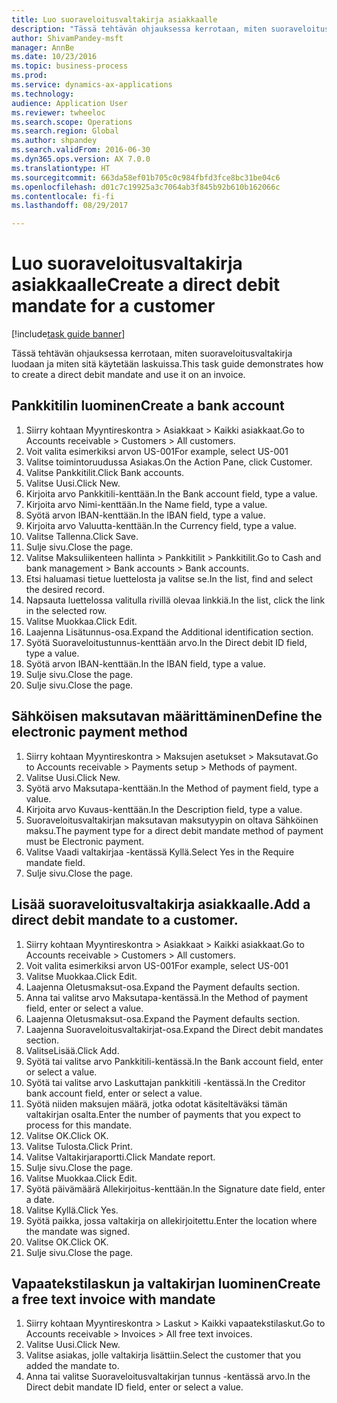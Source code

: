 ```yaml
--- 
title: Luo suoraveloitusvaltakirja asiakkaalle
description: "Tässä tehtävän ohjauksessa kerrotaan, miten suoraveloitusvaltakirja luodaan ja miten sitä käytetään laskuissa."
author: ShivamPandey-msft
manager: AnnBe
ms.date: 10/23/2016
ms.topic: business-process
ms.prod: 
ms.service: dynamics-ax-applications
ms.technology: 
audience: Application User
ms.reviewer: twheeloc
ms.search.scope: Operations
ms.search.region: Global
ms.author: shpandey
ms.search.validFrom: 2016-06-30
ms.dyn365.ops.version: AX 7.0.0
ms.translationtype: HT
ms.sourcegitcommit: 663da58ef01b705c0c984fbfd3fce8bc31be04c6
ms.openlocfilehash: d01c7c19925a3c7064ab3f845b92b610b162066c
ms.contentlocale: fi-fi
ms.lasthandoff: 08/29/2017

---
```

# <a name="create-a-direct-debit-mandate-for-a-customer"></a><span data-ttu-id="cb1ff-103">Luo suoraveloitusvaltakirja asiakkaalle</span><span class="sxs-lookup"><span data-stu-id="cb1ff-103">Create a direct debit mandate for a customer</span></span>

[!include[task guide banner](../../includes/task-guide-banner.md)]

<span data-ttu-id="cb1ff-104">Tässä tehtävän ohjauksessa kerrotaan, miten suoraveloitusvaltakirja luodaan ja miten sitä käytetään laskuissa.</span><span class="sxs-lookup"><span data-stu-id="cb1ff-104">This task guide demonstrates how to create a direct debit mandate and use it on an invoice.</span></span>


## <a name="create-a-bank-account"></a><span data-ttu-id="cb1ff-105">Pankkitilin luominen</span><span class="sxs-lookup"><span data-stu-id="cb1ff-105">Create a bank account</span></span>
1. <span data-ttu-id="cb1ff-106">Siirry kohtaan Myyntireskontra > Asiakkaat > Kaikki asiakkaat.</span><span class="sxs-lookup"><span data-stu-id="cb1ff-106">Go to Accounts receivable > Customers > All customers.</span></span>
2. <span data-ttu-id="cb1ff-107">Voit valita esimerkiksi arvon US-001</span><span class="sxs-lookup"><span data-stu-id="cb1ff-107">For example, select US-001</span></span>
3. <span data-ttu-id="cb1ff-108">Valitse toimintoruudussa Asiakas.</span><span class="sxs-lookup"><span data-stu-id="cb1ff-108">On the Action Pane, click Customer.</span></span>
4. <span data-ttu-id="cb1ff-109">Valitse Pankkitilit.</span><span class="sxs-lookup"><span data-stu-id="cb1ff-109">Click Bank accounts.</span></span>
5. <span data-ttu-id="cb1ff-110">Valitse Uusi.</span><span class="sxs-lookup"><span data-stu-id="cb1ff-110">Click New.</span></span>
6. <span data-ttu-id="cb1ff-111">Kirjoita arvo Pankkitili-kenttään.</span><span class="sxs-lookup"><span data-stu-id="cb1ff-111">In the Bank account field, type a value.</span></span>
7. <span data-ttu-id="cb1ff-112">Kirjoita arvo Nimi-kenttään.</span><span class="sxs-lookup"><span data-stu-id="cb1ff-112">In the Name field, type a value.</span></span>
8. <span data-ttu-id="cb1ff-113">Syötä arvon IBAN-kenttään.</span><span class="sxs-lookup"><span data-stu-id="cb1ff-113">In the IBAN field, type a value.</span></span>
9. <span data-ttu-id="cb1ff-114">Kirjoita arvo Valuutta-kenttään.</span><span class="sxs-lookup"><span data-stu-id="cb1ff-114">In the Currency field, type a value.</span></span>
10. <span data-ttu-id="cb1ff-115">Valitse Tallenna.</span><span class="sxs-lookup"><span data-stu-id="cb1ff-115">Click Save.</span></span>
11. <span data-ttu-id="cb1ff-116">Sulje sivu.</span><span class="sxs-lookup"><span data-stu-id="cb1ff-116">Close the page.</span></span>
12. <span data-ttu-id="cb1ff-117">Valitse Maksuliikenteen hallinta > Pankkitilit > Pankkitilit.</span><span class="sxs-lookup"><span data-stu-id="cb1ff-117">Go to Cash and bank management > Bank accounts > Bank accounts.</span></span>
13. <span data-ttu-id="cb1ff-118">Etsi haluamasi tietue luettelosta ja valitse se.</span><span class="sxs-lookup"><span data-stu-id="cb1ff-118">In the list, find and select the desired record.</span></span>
14. <span data-ttu-id="cb1ff-119">Napsauta luettelossa valitulla rivillä olevaa linkkiä.</span><span class="sxs-lookup"><span data-stu-id="cb1ff-119">In the list, click the link in the selected row.</span></span>
15. <span data-ttu-id="cb1ff-120">Valitse Muokkaa.</span><span class="sxs-lookup"><span data-stu-id="cb1ff-120">Click Edit.</span></span>
16. <span data-ttu-id="cb1ff-121">Laajenna Lisätunnus-osa.</span><span class="sxs-lookup"><span data-stu-id="cb1ff-121">Expand the Additional identification section.</span></span>
17. <span data-ttu-id="cb1ff-122">Syötä Suoraveloitustunnus-kenttään arvo.</span><span class="sxs-lookup"><span data-stu-id="cb1ff-122">In the Direct debit ID field, type a value.</span></span>
18. <span data-ttu-id="cb1ff-123">Syötä arvon IBAN-kenttään.</span><span class="sxs-lookup"><span data-stu-id="cb1ff-123">In the IBAN field, type a value.</span></span>
19. <span data-ttu-id="cb1ff-124">Sulje sivu.</span><span class="sxs-lookup"><span data-stu-id="cb1ff-124">Close the page.</span></span>
20. <span data-ttu-id="cb1ff-125">Sulje sivu.</span><span class="sxs-lookup"><span data-stu-id="cb1ff-125">Close the page.</span></span>

## <a name="define-the-electronic-payment-method"></a><span data-ttu-id="cb1ff-126">Sähköisen maksutavan määrittäminen</span><span class="sxs-lookup"><span data-stu-id="cb1ff-126">Define the electronic payment method</span></span>
1. <span data-ttu-id="cb1ff-127">Siirry kohtaan Myyntireskontra > Maksujen asetukset > Maksutavat.</span><span class="sxs-lookup"><span data-stu-id="cb1ff-127">Go to Accounts receivable > Payments setup > Methods of payment.</span></span>
2. <span data-ttu-id="cb1ff-128">Valitse Uusi.</span><span class="sxs-lookup"><span data-stu-id="cb1ff-128">Click New.</span></span>
3. <span data-ttu-id="cb1ff-129">Syötä arvo Maksutapa-kenttään.</span><span class="sxs-lookup"><span data-stu-id="cb1ff-129">In the Method of payment field, type a value.</span></span>
4. <span data-ttu-id="cb1ff-130">Kirjoita arvo Kuvaus-kenttään.</span><span class="sxs-lookup"><span data-stu-id="cb1ff-130">In the Description field, type a value.</span></span>
5. <span data-ttu-id="cb1ff-131">Suoraveloitusvaltakirjan maksutavan maksutyypin on oltava Sähköinen maksu.</span><span class="sxs-lookup"><span data-stu-id="cb1ff-131">The payment type for a direct debit mandate method of payment must be Electronic payment.</span></span>
6. <span data-ttu-id="cb1ff-132">Valitse Vaadi valtakirjaa -kentässä Kyllä.</span><span class="sxs-lookup"><span data-stu-id="cb1ff-132">Select Yes in the Require mandate field.</span></span>
7. <span data-ttu-id="cb1ff-133">Sulje sivu.</span><span class="sxs-lookup"><span data-stu-id="cb1ff-133">Close the page.</span></span>

## <a name="add-a-direct-debit-mandate-to-a-customer"></a><span data-ttu-id="cb1ff-134">Lisää suoraveloitusvaltakirja asiakkaalle.</span><span class="sxs-lookup"><span data-stu-id="cb1ff-134">Add a direct debit mandate to a customer.</span></span>
1. <span data-ttu-id="cb1ff-135">Siirry kohtaan Myyntireskontra > Asiakkaat > Kaikki asiakkaat.</span><span class="sxs-lookup"><span data-stu-id="cb1ff-135">Go to Accounts receivable > Customers > All customers.</span></span>
2. <span data-ttu-id="cb1ff-136">Voit valita esimerkiksi arvon US-001</span><span class="sxs-lookup"><span data-stu-id="cb1ff-136">For example, select US-001</span></span>
3. <span data-ttu-id="cb1ff-137">Valitse Muokkaa.</span><span class="sxs-lookup"><span data-stu-id="cb1ff-137">Click Edit.</span></span>
4. <span data-ttu-id="cb1ff-138">Laajenna Oletusmaksut-osa.</span><span class="sxs-lookup"><span data-stu-id="cb1ff-138">Expand the Payment defaults section.</span></span>
5. <span data-ttu-id="cb1ff-139">Anna tai valitse arvo Maksutapa-kentässä.</span><span class="sxs-lookup"><span data-stu-id="cb1ff-139">In the Method of payment field, enter or select a value.</span></span>
6. <span data-ttu-id="cb1ff-140">Laajenna Oletusmaksut-osa.</span><span class="sxs-lookup"><span data-stu-id="cb1ff-140">Expand the Payment defaults section.</span></span>
7. <span data-ttu-id="cb1ff-141">Laajenna Suoraveloitusvaltakirjat-osa.</span><span class="sxs-lookup"><span data-stu-id="cb1ff-141">Expand the Direct debit mandates section.</span></span>
8. <span data-ttu-id="cb1ff-142">ValitseLisää.</span><span class="sxs-lookup"><span data-stu-id="cb1ff-142">Click Add.</span></span>
9. <span data-ttu-id="cb1ff-143">Syötä tai valitse arvo Pankkitili-kentässä.</span><span class="sxs-lookup"><span data-stu-id="cb1ff-143">In the Bank account field, enter or select a value.</span></span>
10. <span data-ttu-id="cb1ff-144">Syötä tai valitse arvo Laskuttajan pankkitili -kentässä.</span><span class="sxs-lookup"><span data-stu-id="cb1ff-144">In the Creditor bank account field, enter or select a value.</span></span>
11. <span data-ttu-id="cb1ff-145">Syötä niiden maksujen määrä, jotka odotat käsiteltäväksi tämän valtakirjan osalta.</span><span class="sxs-lookup"><span data-stu-id="cb1ff-145">Enter the number of payments that you expect to process for this mandate.</span></span>
12. <span data-ttu-id="cb1ff-146">Valitse OK.</span><span class="sxs-lookup"><span data-stu-id="cb1ff-146">Click OK.</span></span>
13. <span data-ttu-id="cb1ff-147">Valitse Tulosta.</span><span class="sxs-lookup"><span data-stu-id="cb1ff-147">Click Print.</span></span>
14. <span data-ttu-id="cb1ff-148">Valitse Valtakirjaraportti.</span><span class="sxs-lookup"><span data-stu-id="cb1ff-148">Click Mandate report.</span></span>
15. <span data-ttu-id="cb1ff-149">Sulje sivu.</span><span class="sxs-lookup"><span data-stu-id="cb1ff-149">Close the page.</span></span>
16. <span data-ttu-id="cb1ff-150">Valitse Muokkaa.</span><span class="sxs-lookup"><span data-stu-id="cb1ff-150">Click Edit.</span></span>
17. <span data-ttu-id="cb1ff-151">Syötä päivämäärä Allekirjoitus-kenttään.</span><span class="sxs-lookup"><span data-stu-id="cb1ff-151">In the Signature date field, enter a date.</span></span>
18. <span data-ttu-id="cb1ff-152">Valitse Kyllä.</span><span class="sxs-lookup"><span data-stu-id="cb1ff-152">Click Yes.</span></span>
19. <span data-ttu-id="cb1ff-153">Syötä paikka, jossa valtakirja on allekirjoitettu.</span><span class="sxs-lookup"><span data-stu-id="cb1ff-153">Enter the location where the mandate was signed.</span></span>
20. <span data-ttu-id="cb1ff-154">Valitse OK.</span><span class="sxs-lookup"><span data-stu-id="cb1ff-154">Click OK.</span></span>
21. <span data-ttu-id="cb1ff-155">Sulje sivu.</span><span class="sxs-lookup"><span data-stu-id="cb1ff-155">Close the page.</span></span>

## <a name="create-a-free-text-invoice-with-mandate"></a><span data-ttu-id="cb1ff-156">Vapaatekstilaskun ja valtakirjan luominen</span><span class="sxs-lookup"><span data-stu-id="cb1ff-156">Create a free text invoice with mandate</span></span>
1. <span data-ttu-id="cb1ff-157">Siirry kohtaan Myyntireskontra > Laskut > Kaikki vapaatekstilaskut.</span><span class="sxs-lookup"><span data-stu-id="cb1ff-157">Go to Accounts receivable > Invoices > All free text invoices.</span></span>
2. <span data-ttu-id="cb1ff-158">Valitse Uusi.</span><span class="sxs-lookup"><span data-stu-id="cb1ff-158">Click New.</span></span>
3. <span data-ttu-id="cb1ff-159">Valitse asiakas, jolle valtakirja lisättiin.</span><span class="sxs-lookup"><span data-stu-id="cb1ff-159">Select the customer that you added the mandate to.</span></span>
4. <span data-ttu-id="cb1ff-160">Anna tai valitse Suoraveloitusvaltakirjan tunnus -kentässä arvo.</span><span class="sxs-lookup"><span data-stu-id="cb1ff-160">In the Direct debit mandate ID field, enter or select a value.</span></span>


